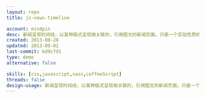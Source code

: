 ```yaml
---
layout: repo
title: js-news-timeline

account: mindpin
desc: 新闻呈现时间线，以某种版式呈现相关联的，引用图文的新闻页面。只是一个实验性质的页面。若要实际使用，还需要进一步的优化和包装。
created: 2013-08-28
updated: 2013-09-02
last-commit: bd9cfd1
type: demo
alternative: false

skills: [css,javascript,sass,coffeeScript]
threads: false
design-usage: 新闻呈现时间线，以某种版式呈现相关联的，引用图文的新闻页面。只是一个实验性质的页面。若要实际使用，还需要进一步的优化和包装。
---
```

